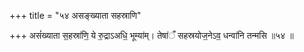 +++
title = "५४ असङ्ख्याता सहस्राणि"

+++
असं॑ख्याता स॒हस्रा॑णि॒ ये रु॒द्राऽअधि॒ भूम्या॑म्। तेषा॑ँ सहस्रयोज॒नेऽव॒ धन्वा॑नि तन्मसि ॥५४ ॥